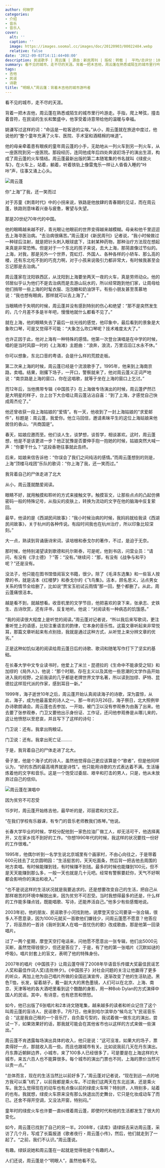 ```yaml
---
author: 何映宇
categories:
- 介绍
- 音乐
- 音乐人
cover:
  alt: ''
  caption: ''
  image: https://images.soomal.cc/images/doc/20120903/00022484.webp
  relative: false
date: '2012-09-03T14:11:44+08:00'
description: 民谣歌手 | 周云蓬 | 源自：新民周刊 | 版权：转载 |  平均/总评分：10.00/20
summary: 看不见的城市，走不尽的天涯。背着一把木吉他，周云蓬在熟悉或陌生的城市里行吟游走。手指，爬上琴弦，撞击着音符，在民谣的生长和繁盛中，他享受着诗意带给他的温暖与幸福。姚谦写过这样的词：“命运是一粒客途的尘埃。”从小，周云蓬就在旅途中度过，他说他的“整个童年充满了火车、医院、手术室和酒精棉的味道”……
tags:
- 吉他
- 民谣
- 诗歌
title: “明眼人”周云蓬：背着木吉他的城市游吟者
---
```


看不见的城市，走不尽的天涯。

背着一把木吉他，周云蓬在熟悉或陌生的城市里行吟游走。手指，爬上琴弦，撞击着音符，在民谣的生长和繁盛中，他享受着诗意带给他的温暖与幸福。

姚谦写过这样的词：“命运是一粒客途的尘埃。”从小，周云蓬就在旅途中度过，他说他的“整个童年充满了火车、医院、手术室和酒精棉的味道”。

他的母亲牵着患有眼疾的童年周云蓬的小手，无助地从一列火车到另一列火车，从一座医院到另一座医院。那段经历，连同他成年后四处奔波赶场子的演出生涯，构成了周云蓬的火车情结。周云蓬最新出版的第二本随笔集的书名就叫《绿皮火车》，在火车上，站着，躺着，听着铁轨上像雷鬼乐一样让人昏昏入睡的“咔咔”声，往事又涌上心头。

![周云蓬](https://images.soomal.cc/images/doc/20120903/00022484.webp)





你“上海”了我，还一笑而过

对于苏童《刺青时代》中的小拐来说，铁路是他放肆的青春期的见证，而在周云蓬，铁路则意味着兴奋与疲惫，奢望与失望。

那是20世纪70年代的中国。

他的眼睛越来越不好，青光眼让他眼前的世界变得越来越模糊。母亲和他千里迢迢去上海寻医治病。“去治病很痛苦。”周云蓬对《新民周刊》记者说，“我小时候做过一种球后注射，就是把针头刺入眼球底下，注射某种药物，那种治疗方法现在想起来真是非常恐怖。但是对于一个东北的孩子来说，去大上海，那简直像过节似的。上海，对我，那是另外一个世界，霓虹灯、外国人、各种各样的小轿车、那么高的楼，还有东北吃不到的巧克力啊，对于小孩来说吸引力都非常大，有时候我甚至会忘记那是去治病。”

周云蓬家在沈阳铁西区，从沈阳到上海要坐两天一夜的火车，真是劳师动众。他的邻居似乎认为他们不是去治病而是去游山玩水的，所以经常跑到他们家，让周母给他们捎带一些上海的时髦衣服、泡泡糖和奶油饼干。有些小朋友甚至羡慕地说：“我也想有眼病，那样就可以去上海了。”

当眼睛终于失明的时候，周云蓬并没有感到特别的伤心和绝望：“那不是突然发生的，几个月差不多是半年吧，慢慢地就什么都看不见了。”

就在上海，他的眼睛失去了最后一丝光线的感觉，他印象中，最后看到的景象是大象吹口琴，可是又觉得不可能：“大象怎么吹口琴呢？技术难度太大了。”

也许正因于此，他对上海有一种特殊的感情。他第一次登台演唱是在中学的时候，唱的是当时风靡一时的《上海滩》主题曲：“浪奔，浪流，万里滔滔江水永不休。”

你可以想象，东北口音的粤语，会是什么样的荒腔走板。

第二次来上海的时候，周云蓬已经是个流浪歌手了。1995年，他来到上海南京路，卖唱。结果，刚撂下场子，一开口，警察就来了，他对周云蓬义正词严地说：“南京路是上海的窗口，你在这唱歌，就等于坐在上海的窗口上乞讨。”

而12年后，当他携带专辑《中国孩子》在上海做专场演出的时候，周云蓬俨然已是大明星的样子，台上台下大合唱让周云蓬沾沾自喜：“到了上海，才感觉自己快成周杰伦了。”

他还曾收获一段上海姑娘的“爱情”。有一天，他收到了一封上海姑娘的“求爱邮件”，标题是：周云蓬，我爱你。他立马回信，邀请素昧平生的这位上海姑娘来他居住的香山，“共商国是”。

春天，姑娘应邀而至。他们谈人生，谈梦想，谈哲学，相谈甚欢。这时，周云蓬想，他是不是该更进一步？他正犹豫是否要伸手抱一抱她的时候，姑娘突然大喊一声：“你要干什么？”这段香艳往事就此告终。

后来，姑娘来信告诉他：“你误会了我们之间纯洁的感情。”而周云蓬想到的则是，上海“顶楼马戏团”乐队的歌词：“你上海了我，还一笑而过。”

我背着自己的尸体走进了北大

从小，周云蓬就酷爱阅读。

眼睛不好，就用触摸和聆听的方式来接触文字。触摸盲文，让那些点点的凸起仿佛密码一般的特殊记号，从指尖的皮肤上，转换为流动的文字在他的脑海中反复萦回。

最早，他读的是《西湖民间故事》：“我小时候治病的时候，我妈妈就给我读《西湖民间故事》，关于杭州的各种传说。有段时间我也在杭州治疗，所以印象比较深刻。”

大一点，熟读到背诵唐诗宋词，读培根和泰戈尔的著作，不过，是迫于无奈。

那时候，他特别渴望读到歌德和托尔斯泰，可是呢，他到书店，问营业员：“请问，有没有《浮士德》？”答：“没有。”继续问：“那，有没有《战争与和平》呢？”还是没有。

没法子，他只能在图书馆借阅盲文书籍，很少。除了《毛泽东选集》和一些盲人按摩的书，就是洁本《红楼梦》和泰戈尔的《飞鸟集》。洁本，顾名思义，沾点男女关系的情节全给删了，比如说“贾宝玉初试云雨情”那一回，整个都删了。从此，周云蓬痛恨洁本。

越是看不到，就越想看。收音机里的文学节目，他把喜欢的录下来，张承志、史铁生、古诗欣赏，还有评书，反复地听。他说：“对阅读有一种病态的饥饿感。”

“我的阅读很大程度上是听觉的阅读。”周云蓬对记者说，“所以我后来写歌词，更注重听觉上的语感，比较注重语言的韵律，它本身的音乐性。这篇文章听起来非常悦耳，那篇文章听起来有点别扭，我就是通过这种方式，从听觉上来分辨文章的优劣。”

正是这种如饥似渴的阅读给周云蓬日后的诗歌、歌词和随笔写作打下了坚实的基础。

在长春大学中文专业读书时，他爱上了米兰・昆德拉的《生命中不能承受之轻》和加缪的《局外人》，他说：“那个时期，存在主义以及其他一些思潮的文学作品开始进入我的视野，之前我读的几乎都是老牌世界文学名著，所以读到加缪、萨特、昆德拉这样现代派的作家，感到耳目一新。”

1999年，海子逝世10年之后，周云蓬开始认真阅读海子的诗歌，深为震惊，从此，海子，成为他最喜爱的诗人之一。那一年的3月26日，海子祭日，北大照例举办诗歌朗诵会。周云蓬也去参加，一开始，被门卫以没有参观券为由轰了出来。他去要了张参观券，门卫又要他出示身份证、工作证，还问他参观券是从哪儿来的，这让他愤怒以至悲哀，并且写下了这样的诗句：

门卫说：还有。我拿出购粮证。

门卫说：还有。我拿出死亡证………

于是，我背着自己的尸体走进了北大。

骨子里，他是个海子式的诗人，虽然他觉得自己更应该算是个“歌者”，但是他同样认为，“好的东西的最高境界就是诗性”。他只能用诗歌的方式表达着不满。生活锤炼着他的文字和音乐。这是一个饱受过委屈、艰辛和打击的男人，只是，他从未放弃过自己的信仰。

![周云蓬在演唱中](https://images.soomal.cc/images/doc/20120903/00022483.webp)





因为贫穷不可忍受

15岁时，周云蓬开始练吉他，最早听的是，邓丽君和刘文正。

“在我们学校有乐器课，有专门的音乐老师教我们练琴。”他说。

长春大学毕业的时候，学校分配他到一家色拉油厂做工人，却无活可干，他选择离开，又在家乡找不到好的工作。“你想1990年代的时候，我这样的状况要找一份好的工作很难。”

1995年，他偶尔听到一名学生说北京城里有个画家村，不由心向往之，于是带着600元钱去了北京圆明园：“生活挺苦的，天天吃面条，然后背一把吉他去周围的地方卖唱。有时候能赚到钱，有时候赚不到钱。最多的时候也能赚到100元，但不是天天能赚到那么多，一般一天也就是几十元吧。经常有警察要赶你，天气不好啊都会影响你的演出和收入。”

“也不是说这样的生活状况就是我要追求的。还是想要改变自己的生活，把自己从那样艰苦的环境中解脱出来，因为贫穷不可忍受。当时我想得最多的还是，什么样的工作能多赚点钱，既能唱歌、写诗，还能养活自己。”他多少有些感慨地说。

2003年初，他的朋友、民谣歌手小河找到他，说摩登天空公司要录一张合辑，很多人不愿意录，因为1000元就买一首歌他们嫌钱少，问周云蓬愿不愿意？他答应了，将巫昂的一首诗《我听到某人在唱一首忧伤的歌》改成歌曲，那是他第一回录唱片。

过了一两个星期，摩登天空打电话来，问他愿不愿意出一张专辑，他们出5000元买断，虽然觉得钱很少，但还是答应了，于是，有了他的第一张唱片《沉默如谜的呼吸》。唱片封套上的盲文，表明了他的特殊身份。

2007年的唱片《中国孩子》让周云蓬夺得了2008年华语音乐传媒大奖最佳民谣艺人奖和最佳作词人奖(击败林夕)。《中国孩子》对社会问题的关注让他赢得了更多的听众，再加上他为自己唱片所做的全国巡演宣传，逐渐改变了他的生活轨迹。黑色T恤，长发，留着胡子，戴一副大大的黑色墨镜，人们可以在北京、上海、南京、天津等地的各大酒吧里看到这个酷酷的身影，用一种Bob Dylan的方式演绎中国人的民谣。其中，有诗意，也有悲苦和愤怒。

如今，他已出版了6张唱片和2本诗文随笔集，越来越多的读者和听众记住了这个叫周云蓬的盲诗人、民谣歌手。7月7日，他来到哈尔滨举办“候鸟北飞”民谣音乐会：“这是我自己租的一个音乐厅，自负盈亏型的，我试着做一做东北的演出，尝试一下，如果效果好的话，那我就可能会在其他省市也以这样的方式来做一些演出。”

周云蓬不肯透露每场演出具体的收入，他只是说：“这可没准，如果大的场子，票卖得好一点，那就收入高一些。而且也跟城市有关。比如说我前几天在丹东演出。丹东靠近朝鲜边界，小城市，来了100多人已经很多了，可是要是在上海这样的大城市，来五六百人也不能算很多。每个城市的演出门票也不同，上海的票价当然可以贵一点。”

“总体而言，现在的生活当然比以前好多了。”周云蓬对记者说，“现在到远一点的地方我可以乘飞机了，以前我都是乘火车。不过我们这两天在东北巡演，还是乘火车。我怎么觉得现在的动车也有点像以前的绿皮火车啊？特别挤，人特别多，站着的也有。我就想，绿皮火车原来没有那么快退出历史舞台，它只是化妆成动车了而已。还舍不得开空调，又没法开窗，特别闷。”

童年时的绿皮火车也许要一直纠缠着周云蓬，即使时代和他的生活都发生了很大的变化。

如今，周云蓬已找到了自己的另一半。2008年，《读库》请绿妖去采访周云蓬，采访了几个月，写成了长篇报道《歌者夜行・周云蓬小传》，然后，他们就走到了一起了。“之前，我们不认识。”周云蓬说。

有趣。绿妖说她和周云蓬在一起就是觉得他是个有趣的人。

人们还说，周云蓬是个“明眼人”，虽然他看不见。